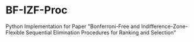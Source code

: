 # BF-IZF-Proc
Python Implementation for Paper "Bonferroni-Free and Indifference-Zone-Flexible Sequential Elimination Procedures for Ranking and Selection"
